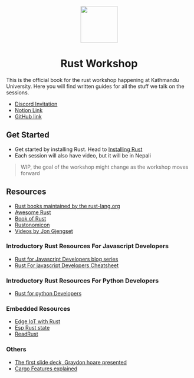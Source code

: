 
<center><img width="100" src="https://voidash.notion.site/image/https%3A%2F%2Fprod-files-secure.s3.us-west-2.amazonaws.com%2F5879eef3-18ea-4bbc-bd29-f5fd2e827242%2F1290b133-91e7-4d04-959c-7d327da6e137%2FDALLE_2023-11-06_23.28.05_-_A_logo_design_for_a_Rust_workshop_happening_at_Kathmandu_University._The_logo_features_the_Rust_programming_language_logo_a_stylized_gear_with_a_R_.png?table=block&id=298cc6b5-d380-42bc-81cf-73bd336b6f9c&spaceId=5879eef3-18ea-4bbc-bd29-f5fd2e827242&width=250&userId=&cache=v2">
<h1>Rust Workshop </h1>
</center>

This is the official book for the rust workshop happening at Kathmandu University. Here you will find written guides for all the stuff we talk on the sessions.

- [Discord Invitation]( https://discord.gg/caNvvqMf46 )
- [Notion Link](https://voidash.notion.site/Rust-workshop-298cc6b5d38042bc81cf73bd336b6f9c)
- [GitHub link](https://github.com/voidash/rust-workshop)

## Get Started 

- Get started by installing Rust. Head to [Installing Rust](./Installing_Rust.md)
- Each session will also have video, but it will be in Nepali

> WIP, the goal of the workshop might change as the workshop moves forward

## Resources

- [Rust books maintained by the rust-lang.org ](https://lborb.github.io/book/official.html)
- [Awesome Rust](https://github.com/rust-unofficial/awesome-rust)
- [Book of Rust](https://doc.rust-lang.org/book/)
- [Rustonomicon](https://doc.rust-lang.org/nomicon/)
- [Videos by Jon Gjengset](https://www.youtube.com/@jonhoo)


### Introductory Rust Resources For Javascript Developers

- [Rust for Javascript Developers blog series](https://www.sheshbabu.com/posts/rust-for-javascript-developers-tooling-ecosystem-overview/)
- [Rust For javascript Developers Cheatsheet](https://tndl.me/blog/2020/rust-javascript-cheatsheet/)

### Introductory Rust Resources For Python Developers

- [Rust for python Developers](https://lucumr.pocoo.org/2015/5/27/rust-for-pythonistas/)

### Embedded Resources

- [Edge IoT with Rust](https://apollolabsblog.hashnode.dev/edge-iot-with-rust-on-esp-ntp)
- [Esp Rust state ](https://mabez.dev/blog/posts/esp-rust-17-10-2022/)
- [ReadRust](https://readrust.net/)


### Others 
- [The first slide deck, Graydon hoare presented ](http://venge.net/graydon/talks/intro-talk-2.pdf)
- [Cargo Features explained](https://dev.to/rimutaka/cargo-features-explained-with-examples-194g)
